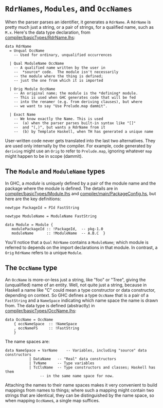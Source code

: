 


# `RdrNames`, `Modules`, and `OccNames`



When the parser parses an identifier, it generates a `RdrName`.  A `RdrName` is pretty much just a string, or a pair of strings, for a qualified name, such as `M.x`.  Here's the data type declaration, from [compiler/basicTypes/RdrName.lhs](/trac/ghc/browser/ghc/compiler/basicTypes/RdrName.lhs):


```wiki
data RdrName 
  = Unqual OccName
	-- Used for ordinary, unqualified occurrences 

  | Qual ModuleName OccName
	-- A qualified name written by the user in 
	--  *source* code.  The module isn't necessarily 
	-- the module where the thing is defined; 
	-- just the one from which it is imported

  | Orig Module OccName
	-- An original name; the module is the *defining* module.
	-- This is used when GHC generates code that will be fed
	-- into the renamer (e.g. from deriving clauses), but where
	-- we want to say "Use Prelude.map dammit".  
 
  | Exact Name
	-- We know exactly the Name. This is used 
	--  (a) when the parser parses built-in syntax like "[]" 
	--	and "(,)", but wants a RdrName from it
	--  (b) by Template Haskell, when TH has generated a unique name
```


User-written code never gets translated into the last two alternatives.  They are used only internally by the compiler.
For example, code generated by `deriving` might use an `Orig` to refer to `Prelude.map`, ignoring whatever `map` might happen to be in scope (dammit).


## The `Module` and `ModuleName` types



In GHC, a *module* is uniquely defined by a pair of the module name and the package where the module is defined.  The details are in [compiler/basicTypes/Module.lhs](/trac/ghc/browser/ghc/compiler/basicTypes/Module.lhs) and  [compiler/main/PackageConfig.hs](/trac/ghc/browser/ghc/compiler/main/PackageConfig.hs), but here are the key definitions:


```wiki
newtype PackageId = PId FastString

newtype ModuleName = ModuleName FastString

data Module = Module {
   modulePackageId :: !PackageId,  -- pkg-1.0
   moduleName      :: !ModuleName  -- A.B.C  }
```


You'll notice that a `Qual` `RdrName` contains a `ModuleName`; which module is referred to depends on the import declarations in that module.  In contrast, a `Orig` `RdrName` refers to a unique `Module`.


## The `OccName` type



An `OccName` is more-or-less just a string, like "foo" or "Tree", giving the (unqualified) name of an entity. 
Well, not quite just a string, because in Haskell a name like "C" could mean a type constructor or data constructor, depending on context. So GHC defines a type `OccName` that is a pair of a `FastString` and a `NameSpace` indicating which name space the name is drawn from. The data type is defined (abstractly) in [compiler/basicTypes/OccName.lhs](/trac/ghc/browser/ghc/compiler/basicTypes/OccName.lhs):


```wiki
data OccName = OccName 
    { occNameSpace  :: !NameSpace
    , occNameFS     :: !FastString
    }
```


The name spaces are: 


```wiki
data NameSpace = VarName	-- Variables, including "source" data constructors
	       | DataName	-- "Real" data constructors 
	       | TvName		-- Type variables
	       | TcClsName	-- Type constructors and classes; Haskell has them
				-- in the same name space for now.
```


Attaching the names to their name spaces makes it very convenient to build mappings from names to things; where such a mapping might contain two strings that are identical, they can be distinguished by the name space, so when mapping `OccName`s, a single map suffices.


